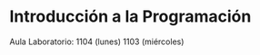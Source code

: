 # Introducción a la Programación

Aula Laboratorio: 1104 (lunes)
                  1103 (miércoles) 

